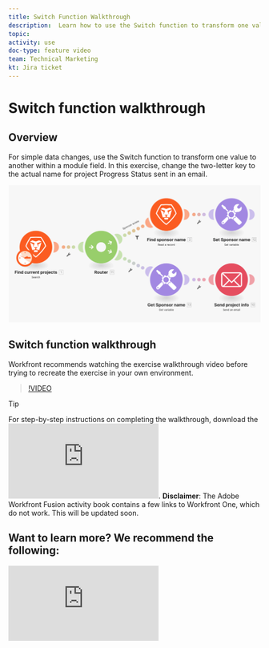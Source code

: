 ```yaml
---
title: Switch Function Walkthrough
description:  Learn how to use the Switch function to transform one value to another within a module field in [!DNL Adobe Workfront Fusion].
topic: 
activity: use
doc-type: feature video
team: Technical Marketing
kt: Jira ticket 
---
```

# Switch function walkthrough

## Overview

For simple data changes, use the Switch function to transform one value to another within a module field. In this exercise, change the two-letter key to the actual name for project Progress Status sent in an email.

![An image using the switch function](assets/beyond-basic-modules-3.png)

## Switch function walkthrough

Workfront recommends watching the exercise walkthrough video before trying to recreate the exercise in your own environment.

>[!VIDEO](https://video.tv.adobe.com/v/335289/?quality=12)

>[!TIP]
>
>For step-by-step instructions on completing the walkthrough, download the ![Adobe Workfront Fusion activity book](https://experienceleague.adobe.com/docs/workfront-learn/tutorials-workfront/fusion/adobe-workfront-fusion-activity-book.pdf).
**Disclaimer**: The Adobe Workfront Fusion activity book contains a few links to Workfront One, which do not work. This will be updated soon.


## Want to learn more? We recommend the following:

![Workfront Fusion documentation](https://experienceleague.adobe.com/docs/workfront/using/adobe-workfront-fusion/workfront-fusion-2.html?lang=en)



